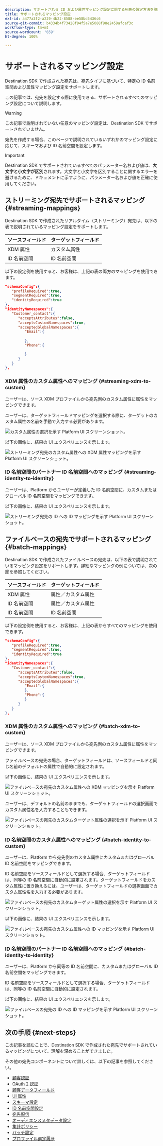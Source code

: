 ```yaml
---
description: サポートされる ID および属性マッピング設定に関する宛先の設定方法を説明します。
title: サポートされるマッピング設定
exl-id: a477a3f2-a229-4b22-8588-ee58bd5436c6
source-git-commit: b4334b4f73428f94f5a7e5088f98e2459afcaf3c
workflow-type: tm+mt
source-wordcount: '659'
ht-degree: 100%

---
```


# サポートされるマッピング設定

Destination SDK で作成された宛先は、宛先タイプに基づいて、特定の ID 名前空間および属性マッピング設定をサポートします。

この記事では、宛先を設定する際に使用できる、サポートされるすべてのマッピング設定について説明します。

>[!WARNING]
>
>この記事で説明されていない任意のマッピング設定は、Destination SDK でサポートされていません。

宛先を作成する場合、このページで説明されているいずれかのマッピング設定に応じて、スキーマおよび ID 名前空間を設定します。

>[!IMPORTANT]
>
>Destination SDK でサポートされているすべてのパラメーター名および値は、**大文字と小文字が区別**&#x200B;されます。大文字と小文字を区別することに関するエラーを避けるために、ドキュメントに示すように、パラメーター名および値を正確に使用してください。

## ストリーミング宛先でサポートされるマッピング {#streaming-mappings}

Destination SDK で作成されたリアルタイム（ストリーミング）宛先は、以下の表で説明されているマッピング設定をサポートします。

| ソースフィールド | ターゲットフィールド |
| --- | --- |
| XDM 属性 | カスタム属性 |
| ID 名前空間 | ID 名前空間 |

以下の設定例を使用すると、お客様は、上記の表の両方のマッピングを使用できます。

```json
"schemaConfig":{
   "profileRequired":true,
   "segmentRequired":true,
   "identityRequired":true
},
"identityNamespaces":{
   "Customer_contact":{
      "acceptsAttributes":false,
      "acceptsCustomNamespaces":true,
      "acceptedGlobalNamespaces":{
         "Email":{
            
         },
         "Phone":{
            
         }
      }
   }
},
```

### XDM 属性のカスタム属性へのマッピング {#streaming-xdm-to-custom}

ユーザーは、ソース XDM プロファイルから宛先側のカスタム属性に属性をマッピングできます。

ユーザーは、ターゲットフィールドマッピングを選択する際に、ターゲットのカスタム属性の名前を手動で入力する必要があります。

![カスタム属性の選択を示す Platform UI スクリーンショット。](../../assets/functionality/destination-configuration/mapping-streaming-select-custom-attribute.png)

以下の画像に、結果の UI エクスペリエンスを示します。

![ストリーミング宛先のカスタム属性への XDM 属性マッピングを示す Platform UI スクリーンショット。](../../assets/functionality/destination-configuration/mapping-streaming-xdm-custom.png)

### ID 名前空間のパートナー ID 名前空間へのマッピング {#streaming-identity-to-identity}

ユーザーは、Platform からユーザーが定義した ID 名前空間に、カスタムまたはグローバル ID 名前空間をマッピングできます。

以下の画像に、結果の UI エクスペリエンスを示します。

![ストリーミング宛先の ID への ID マッピングを示す Platform UI スクリーンショット。](../../assets/functionality/destination-configuration/mapping-streaming-identity-identity.png)

## ファイルベースの宛先でサポートされるマッピング {#batch-mappings}

Destination SDK で作成されたファイルベースの宛先は、以下の表で説明されているマッピング設定をサポートします。詳細なマッピングの例については、次の節を参照してください。

| ソースフィールド | ターゲットフィールド |
| --- | --- |
| XDM 属性 | 属性／カスタム属性 |
| ID 名前空間 | 属性／カスタム属性 |
| ID 名前空間 | ID 名前空間 |

以下の設定例を使用すると、お客様は、上記の表からすべてのマッピングを使用できます。

```json
"schemaConfig":{
   "profileRequired":true,
   "segmentRequired":true,
   "identityRequired":true
},
"identityNamespaces":{
   "Customer_contact":{
      "acceptsAttributes":false,
      "acceptsCustomNamespaces":true,
      "acceptedGlobalNamespaces":{
         "Email":{
         },
         "Phone":{
         }
      }
   }
},
```

### XDM 属性のカスタム属性へのマッピング {#batch-xdm-to-custom}

ユーザーは、ソース XDM プロファイルから宛先側のカスタム属性に属性をマッピングできます。

ファイルベースの宛先の場合、ターゲットフィールドは、ソースフィールドと同じ名前のデフォルトの属性で自動的に設定されます。

以下の画像に、結果の UI エクスペリエンスを示します。

![ファイルベースの宛先のカスタム属性への XDM マッピングを示す Platform UI スクリーンショット。](../../assets/functionality/destination-configuration/mapping-batch-xdm-custom.png)

ユーザーは、デフォルトの名前のままでも、ターゲットフィールドの選択画面でカスタム属性名を入力することもできます。

![ファイルベースの宛先のカスタムターゲット属性の選択を示す Platform UI スクリーンショット。](../../assets/functionality/destination-configuration/mapping-batch-custom-attribute.png)

### ID 名前空間のカスタム属性へのマッピング {#batch-identity-to-custom}

ユーザーは、Platform から宛先側のカスタム属性にカスタムまたはグローバル ID 名前空間をマッピングできます。

ID 名前空間をソースフィールドとして選択する場合、ターゲットフィールドは、同等の ID 名前空間に自動的に設定されます。ターゲットフィールドをカスタム属性に置き換えるには、ユーザーは、ターゲットフィールドの選択画面でカスタム属性名を入力する必要があります。

![ファイルベースの宛先のカスタムターゲット属性の選択を示す Platform UI スクリーンショット。](../../assets/functionality/destination-configuration/mapping-batch-custom-attribute.png)

以下の画像に、結果の UI エクスペリエンスを示します。

![ファイルベースの宛先のカスタム属性への ID マッピングを示す Platform UI スクリーンショット。](../../assets/functionality/destination-configuration/mapping-batch-identity-custom.png)

### ID 名前空間のパートナー ID 名前空間へのマッピング {#batch-identity-to-identity}

ユーザーは、Platform から同等の ID 名前空間に、カスタムまたはグローバル ID 名前空間をマッピングできます。

ID 名前空間をソースフィールドとして選択する場合、ターゲットフィールドは、同等の ID 名前空間に自動的に設定されます。

以下の画像に、結果の UI エクスペリエンスを示します。

![ファイルベースの宛先の ID への ID マッピングを示す Platform UI スクリーンショット。](../../assets/functionality/destination-configuration/mapping-batch-identity-identity.png)


## 次の手順 {#next-steps}

この記事を読むことで、Destination SDK で作成された宛先でサポートされているマッピングについて、理解を深めることができました。

その他の宛先コンポーネントについて詳しくは、以下の記事を参照してください。

* [顧客認証](customer-authentication.md)
* [OAuth 2 認証](oauth2-authentication.md)
* [顧客データフィールド](customer-data-fields.md)
* [UI 属性](ui-attributes.md)
* [スキーマ設定](schema-configuration.md)
* [ID 名前空間設定](identity-namespace-configuration.md)
* [宛先配信](destination-delivery.md)
* [オーディエンスメタデータ設定](audience-metadata-configuration.md)
* [集計ポリシー](aggregation-policy.md)
* [バッチ設定](batch-configuration.md)
* [プロファイル選定履歴](historical-profile-qualifications.md)
